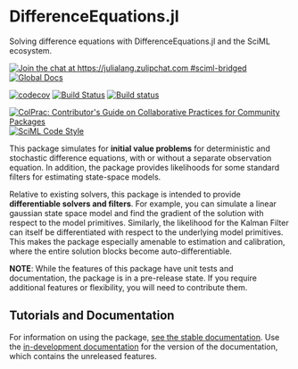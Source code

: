 # DifferenceEquations.jl
Solving difference equations with DifferenceEquations.jl and the SciML ecosystem.

[![Join the chat at https://julialang.zulipchat.com #sciml-bridged](https://img.shields.io/static/v1?label=Zulip&message=chat&color=9558b2&labelColor=389826)](https://julialang.zulipchat.com/#narrow/stream/279055-sciml-bridged)
[![Global Docs](https://img.shields.io/badge/docs-SciML-blue.svg)](https://docs.sciml.ai/DifferenceEquations/stable/)

[![codecov](https://codecov.io/gh/SciML/DifferenceEquations.jl/branch/main/graph/badge.svg)](https://codecov.io/gh/SciML/DifferenceEquations.jl)
[![Build Status](https://github.com/SciML/DifferenceEquations.jl/workflows/CI/badge.svg)](https://github.com/SciML/LinearSolvers.jl/actions?query=workflow%3ACI)
[![Build status](https://badge.buildkite.com/74699764ce224514c9632e2750e08f77c6d174c5ba7cd38297.svg?branch=main)](https://buildkite.com/julialang/linearsolve-dot-jl)

[![ColPrac: Contributor's Guide on Collaborative Practices for Community Packages](https://img.shields.io/badge/ColPrac-Contributor%27s%20Guide-blueviolet)](https://github.com/SciML/ColPrac)
[![SciML Code Style](https://img.shields.io/static/v1?label=code%20style&message=SciML&color=9558b2&labelColor=389826)](https://github.com/SciML/SciMLStyle)


This package simulates for **initial value problems** for deterministic and stochastic difference equations, with or without a separate observation equation.  In addition, the package provides likelihoods for some standard filters for estimating state-space models.

Relative to existing solvers, this package is intended to provide **differentiable solvers and filters**.  For example, you can simulate a linear gaussian state space model and find the gradient of the solution with respect to the model primitives.  Similarly, the likelihood for the Kalman Filter can itself be differentiated with respect to the underlying model primitives.  This makes the package especially amenable to estimation and calibration, where the entire solution blocks become auto-differentiable.

**NOTE**: While the features of this package have unit tests and documentation, the package is in a pre-release state. If you require additional features or flexibility, you will need to contribute them.

## Tutorials and Documentation

For information on using the package,
[see the stable documentation](https://docs.sciml.ai/DifferenceEquations/stable/). Use the
[in-development documentation](https://docs.sciml.ai/DifferenceEquations/dev/) for the version of
the documentation, which contains the unreleased features.